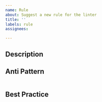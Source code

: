 ```yaml
---
name: Rule
about: Suggest a new rule for the linter
title: ''
labels: rule
assignees:

---
```


## Description
<!--- Describe the rule with a clear and concise explanation of what the goal is -->

## Anti Pattern
<!--- Provide an example of the undesirable code -->
```sql

```

## Best Practice
<!--- Provide an example of the best practice code -->
```sql

```

